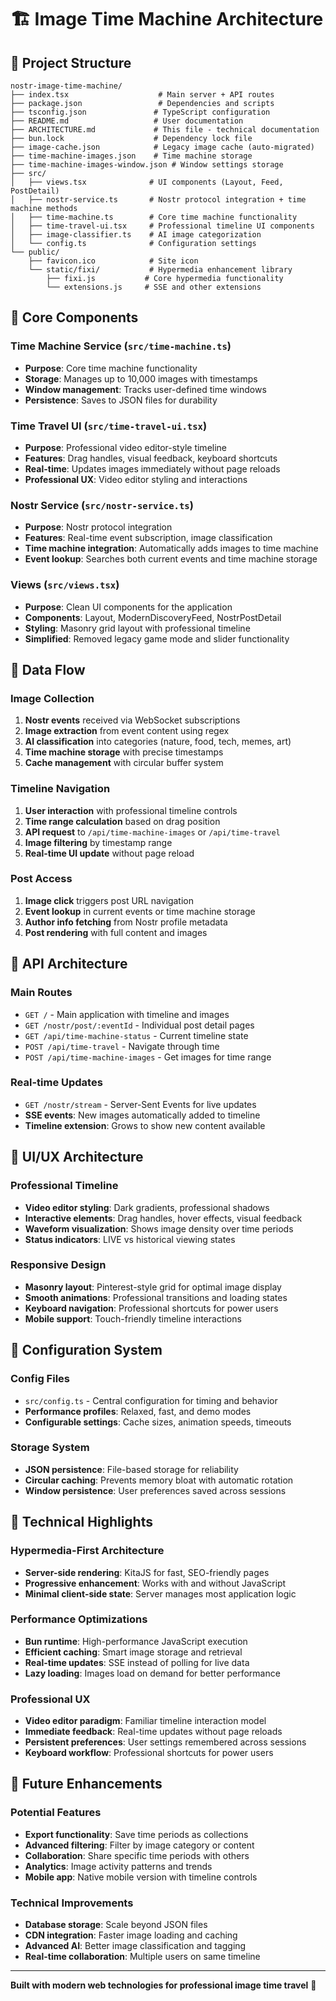 # 🏗️ Image Time Machine Architecture

## 📁 Project Structure

```
nostr-image-time-machine/
├── index.tsx                    # Main server + API routes
├── package.json                 # Dependencies and scripts
├── tsconfig.json               # TypeScript configuration
├── README.md                   # User documentation
├── ARCHITECTURE.md             # This file - technical documentation
├── bun.lock                    # Dependency lock file
├── image-cache.json            # Legacy image cache (auto-migrated)
├── time-machine-images.json    # Time machine storage
├── time-machine-images-window.json # Window settings storage
├── src/
│   ├── views.tsx              # UI components (Layout, Feed, PostDetail)
│   ├── nostr-service.ts       # Nostr protocol integration + time machine methods
│   ├── time-machine.ts        # Core time machine functionality
│   ├── time-travel-ui.tsx     # Professional timeline UI components
│   ├── image-classifier.ts    # AI image categorization
│   └── config.ts              # Configuration settings
└── public/
    ├── favicon.ico            # Site icon
    └── static/fixi/           # Hypermedia enhancement library
        ├── fixi.js           # Core hypermedia functionality
        └── extensions.js     # SSE and other extensions
```

## 🎯 Core Components

### **Time Machine Service** (`src/time-machine.ts`)
- **Purpose**: Core time machine functionality
- **Storage**: Manages up to 10,000 images with timestamps
- **Window management**: Tracks user-defined time windows
- **Persistence**: Saves to JSON files for durability

### **Time Travel UI** (`src/time-travel-ui.tsx`)
- **Purpose**: Professional video editor-style timeline
- **Features**: Drag handles, visual feedback, keyboard shortcuts
- **Real-time**: Updates images immediately without page reloads
- **Professional UX**: Video editor styling and interactions

### **Nostr Service** (`src/nostr-service.ts`)
- **Purpose**: Nostr protocol integration
- **Features**: Real-time event subscription, image classification
- **Time machine integration**: Automatically adds images to time machine
- **Event lookup**: Searches both current events and time machine storage

### **Views** (`src/views.tsx`)
- **Purpose**: Clean UI components for the application
- **Components**: Layout, ModernDiscoveryFeed, NostrPostDetail
- **Styling**: Masonry grid layout with professional timeline
- **Simplified**: Removed legacy game mode and slider functionality

## 🔄 Data Flow

### **Image Collection**
1. **Nostr events** received via WebSocket subscriptions
2. **Image extraction** from event content using regex
3. **AI classification** into categories (nature, food, tech, memes, art)
4. **Time machine storage** with precise timestamps
5. **Cache management** with circular buffer system

### **Timeline Navigation**
1. **User interaction** with professional timeline controls
2. **Time range calculation** based on drag position
3. **API request** to `/api/time-machine-images` or `/api/time-travel`
4. **Image filtering** by timestamp range
5. **Real-time UI update** without page reload

### **Post Access**
1. **Image click** triggers post URL navigation
2. **Event lookup** in current events or time machine storage
3. **Author info fetching** from Nostr profile metadata
4. **Post rendering** with full content and images

## 🚀 API Architecture

### **Main Routes**
- `GET /` - Main application with timeline and images
- `GET /nostr/post/:eventId` - Individual post detail pages
- `GET /api/time-machine-status` - Current timeline state
- `POST /api/time-travel` - Navigate through time
- `POST /api/time-machine-images` - Get images for time range

### **Real-time Updates**
- `GET /nostr/stream` - Server-Sent Events for live updates
- **SSE events**: New images automatically added to timeline
- **Timeline extension**: Grows to show new content available

## 🎨 UI/UX Architecture

### **Professional Timeline**
- **Video editor styling**: Dark gradients, professional shadows
- **Interactive elements**: Drag handles, hover effects, visual feedback
- **Waveform visualization**: Shows image density over time periods
- **Status indicators**: LIVE vs historical viewing states

### **Responsive Design**
- **Masonry layout**: Pinterest-style grid for optimal image display
- **Smooth animations**: Professional transitions and loading states
- **Keyboard navigation**: Professional shortcuts for power users
- **Mobile support**: Touch-friendly timeline interactions

## 🔧 Configuration System

### **Config Files**
- `src/config.ts` - Central configuration for timing and behavior
- **Performance profiles**: Relaxed, fast, and demo modes
- **Configurable settings**: Cache sizes, animation speeds, timeouts

### **Storage System**
- **JSON persistence**: File-based storage for reliability
- **Circular caching**: Prevents memory bloat with automatic rotation
- **Window persistence**: User preferences saved across sessions

## 🌟 Technical Highlights

### **Hypermedia-First Architecture**
- **Server-side rendering**: KitaJS for fast, SEO-friendly pages
- **Progressive enhancement**: Works with and without JavaScript
- **Minimal client-side state**: Server manages most application logic

### **Performance Optimizations**
- **Bun runtime**: High-performance JavaScript execution
- **Efficient caching**: Smart image storage and retrieval
- **Real-time updates**: SSE instead of polling for live data
- **Lazy loading**: Images load on demand for better performance

### **Professional UX**
- **Video editor paradigm**: Familiar timeline interaction model
- **Immediate feedback**: Real-time updates without page reloads
- **Persistent preferences**: User settings remembered across sessions
- **Keyboard workflow**: Professional shortcuts for power users

## 🔮 Future Enhancements

### **Potential Features**
- **Export functionality**: Save time periods as collections
- **Advanced filtering**: Filter by image category or content
- **Collaboration**: Share specific time periods with others
- **Analytics**: Image activity patterns and trends
- **Mobile app**: Native mobile version with timeline controls

### **Technical Improvements**
- **Database storage**: Scale beyond JSON files
- **CDN integration**: Faster image loading and caching
- **Advanced AI**: Better image classification and tagging
- **Real-time collaboration**: Multiple users on same timeline

---

**Built with modern web technologies for professional image time travel** 🚀

